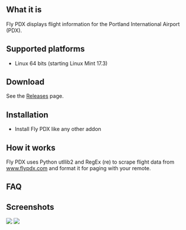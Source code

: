 What it is
----------
Fly PDX displays flight information for the Portland International Airport (PDX).


Supported platforms
-------------------
- Linux 64 bits (starting Linux Mint 17.3)

Download
--------
See the [Releases](https://github.com/troypdx/plugin.video.flypdx/releases) page.


Installation
------------
- Install Fly PDX like any other addon


How it works
------------
Fly PDX uses Python utllib2 and RegEx (re) to scrape flight data from www.flypdx.com and format it for paging with your remote.


FAQ
---



Screenshots
-----------
![](http://i.imgur.com/2SHdbV2.png)
![](http://i.imgur.com/xtDAHEB.png)
